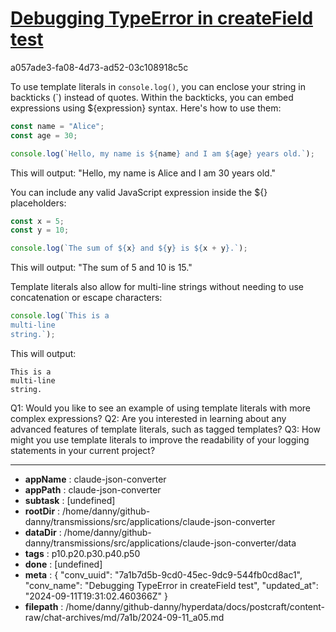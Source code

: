 # [Debugging TypeError in createField test](https://claude.ai/chat/7a1b7d5b-9cd0-45ec-9dc9-544fb0cd8ac1)

a057ade3-fa08-4d73-ad52-03c108918c5c

 To use template literals in `console.log()`, you can enclose your string in backticks (`) instead of quotes. Within the backticks, you can embed expressions using ${expression} syntax. Here's how to use them:

```javascript
const name = "Alice";
const age = 30;

console.log(`Hello, my name is ${name} and I am ${age} years old.`);
```

This will output: "Hello, my name is Alice and I am 30 years old."

You can include any valid JavaScript expression inside the ${} placeholders:

```javascript
const x = 5;
const y = 10;

console.log(`The sum of ${x} and ${y} is ${x + y}.`);
```

This will output: "The sum of 5 and 10 is 15."

Template literals also allow for multi-line strings without needing to use concatenation or escape characters:

```javascript
console.log(`This is a
multi-line
string.`);
```

This will output:
```
This is a
multi-line
string.
```

Q1: Would you like to see an example of using template literals with more complex expressions?
Q2: Are you interested in learning about any advanced features of template literals, such as tagged templates?
Q3: How might you use template literals to improve the readability of your logging statements in your current project?

---

* **appName** : claude-json-converter
* **appPath** : claude-json-converter
* **subtask** : [undefined]
* **rootDir** : /home/danny/github-danny/transmissions/src/applications/claude-json-converter
* **dataDir** : /home/danny/github-danny/transmissions/src/applications/claude-json-converter/data
* **tags** : p10.p20.p30.p40.p50
* **done** : [undefined]
* **meta** : {
  "conv_uuid": "7a1b7d5b-9cd0-45ec-9dc9-544fb0cd8ac1",
  "conv_name": "Debugging TypeError in createField test",
  "updated_at": "2024-09-11T19:31:02.460366Z"
}
* **filepath** : /home/danny/github-danny/hyperdata/docs/postcraft/content-raw/chat-archives/md/7a1b/2024-09-11_a05.md